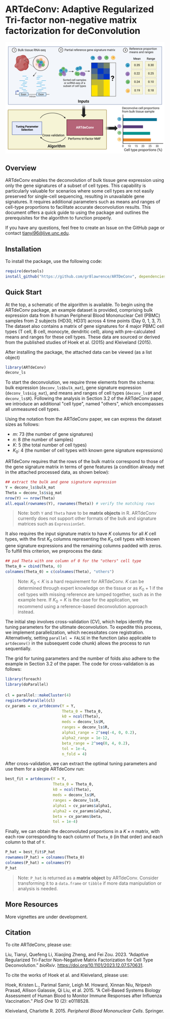 # ARTdeConv: Adaptive Regularized Tri-factor non-negative matrix factorization for deConvolution

![Schematic Representation of The ARTdeConv Workflow](./images/ARTdeConv_schema.png)

## Overview

ARTdeConv enables the deconvolution of bulk tissue gene expression using only the gene signatures of a subset of cell types. This capability is particularly valuable for scenarios where some cell types are not easily preserved for single-cell sequencing, resulting in unavailable gene signatures. It requires additional parameters such as means and ranges of cell-type proportions to facilitate accurate deconvolution results. This document offers a quick guide to using the package and outlines the prerequisites for the algorithm to function properly.

If you have any questions, feel free to create an Issue on the GitHub page or contact tianyi96@live.unc.edu.

## Installation

To install the package, use the following code:
```R
require(devtools)
install_github("https://github.com/gr8lawrence/ARTDeConv", dependencies = TRUE)
```

## Quick Start

At the top, a schematic of the algorithm is available. To begin using the ARTdeConv package, an example dataset is provided, comprising bulk expression data from 8 human Peripheral Blood Mononuclear Cell (PBMC) samples from 2 subjects (HD30, HD31) across 4 time points (Day 0, 1, 3, 7). The dataset also contains a matrix of gene signatures for 4 major PBMC cell types (T cell, B cell, monocyte, dendritic cell), along with pre-calculated means and ranges for these cell types. These data are sourced or derived from the published studies of Hoek et al. (2015) and Kleiveland (2015).

After installing the package, the attached data can be viewed (as a list object)
```R
library(ARTdeConv)
deconv_ls
```

To start the deconvolution, we require three elements from the schema: bulk expression (`deconv_ls$bulk_mat`), gene signature expression (`deconv_ls$sig_mat`), and means and ranges of cell types (`deconv_ls$M` and `deconv_ls$R`). Following the analysis in Section 3.2 of the ARTdeConv paper, we introduce an additional "cell type", named "others", which encompasses all unmeasured cell types.

Using the notation from the ARTdeConv paper, we can express the dataset sizes as follows:

  *  $m$: 73 (the number of gene signatures)
  *  $n$: 8 (the number of samples)
  *  $K$: 5 (the total number of cell types)
  *  $K_0$: 4 (the number of cell types with known gene signature expressions)
 
ARTdeConv requires that the rows of the bulk matrix correspond to those of the gene signature matrix in terms of gene features (a condition already met in the attached processed data, as shown below): 

```R
## extract the bulk and gene signature expression
Y = deconv_ls$bulk_mat
Theta = deconv_ls$sig_mat
nrow(Y) == nrow(Theta)
all.equal(rownames(Y), rownames(Theta)) # verify the matching rows
```

> Note: both `Y` and `Theta` have to be **matrix objects** in R. ARTdeConv currently does not support other formats of the bulk and signature matrices such as `ExpressionSet`.

It also requires the input signature matrix to have $K$ columns for all $K$ cell types, with the first $K_0$ columns representing the $K_0$ cell types with known gene signature expressions and the remaining columns padded with zeros. To fulfill this criterion, we preprocess the data:

```R
## pad Theta with one column of 0 for the "others" cell type
Theta_0 = cbind(Theta, 0)
colnames(Theta_0) = c(colnames(Theta), "others") 
```

> Note: $K_0 < K$ is a hard requirement for ARTdeConv. $K$ can be determined through expert knowledge on the tissue or as $K_0 + 1$ if the cell types with missing reference are lumped together, such as in the example here. If $K_0 = K$ is the case for the application, we recommend using a reference-based deconvolution approach instead.

The initial step involves cross-validation (CV), which helps identify the tuning parameters for the ultimate deconvolution. To expedite this process, we implement parallelization, which necessitates core registration. Alternatively, setting `parallel = FALSE` in the function (also applicable to `artdeconv()` in the subsequent code chunk) allows the process to run sequentially. 

The grid for tuning parameters and the number of folds also adhere to the example in Section 3.2 of the paper. The code for cross-validation is as follows:

```R
library(foreach)
library(doParallel)

cl = parallel::makeCluster(4)
registerDoParallel(cl)
cv_params = cv_artdeconv(Y = Y, 
                         Theta_0 = Theta_0,
                         k0 = ncol(Theta), 
                         meds = deconv_ls$M, 
                         ranges = deconv_ls$R, 
                         alpha1_range = 2^seq(-4, 0, 0.2), 
                         alpha2_range = 1e-12, 
                         beta_range = 2^seq(0, 4, 0.2),
                         tol = 1e-4,
                         n_fold = 4) 

```
After cross-validation, we can extract the optimal tuning parameters and use them for a single ARTdeConv run:

```R
best_fit = artdeconv(Y = Y, 
                     Theta_0 = Theta_0,
                     k0 = ncol(Theta), 
                     meds = deconv_ls$M, 
                     ranges = deconv_ls$R, 
                     alpha1 = cv_params$alpha1,
                     alpha2 = cv_params$alpha2,
                     beta = cv_params$beta,
                     tol = 1e-4)
```

Finally, we can obtain the deconvoluted proportions in a $K \times n$ matrix, with each row corresponding to each column of `Theta_0` (in that order) and each column to that of `Y`.

```R
P_hat = best_fit$P_hat
rownames(P_hat) = colnames(Theta_0)
colnames(P_hat) = colnames(Y)
P_hat
```

> Note: `P_hat` is returned as a **matrix object** by ARTdeConv. Consider transforming it to a `data.frame` or `tibble` if more data manipulation or analysis is needed. 

## More Resources

More vignettes are under development.

## Citation

To cite ARTdeConv, please use:

Liu, Tianyi, Quefeng Li, Xiaojing Zheng, and Fei Zou. 2023. “Adaptive Regularized Tri-Factor Non-Negative Matrix Factorization for Cell Type Deconvolution.” *bioRxiv*. https://doi.org/10.1101/2023.12.07.570631.

To cite the works of Hoek et al. and Kleiveland, please use:

Hoek, Kristen L., Parimal Samir, Leigh M. Howard, Xinnan Niu, Nripesh Prasad, Allison Galassie, Qi Liu, et al. 2015. “A Cell-Based Systems Biology Assessment of Human Blood to Monitor Immune Responses after Influenza Vaccination.” *PloS One* 10 (2): e0118528.

Kleiveland, Charlotte R. 2015. *Peripheral Blood Mononuclear Cells*. Springer.
